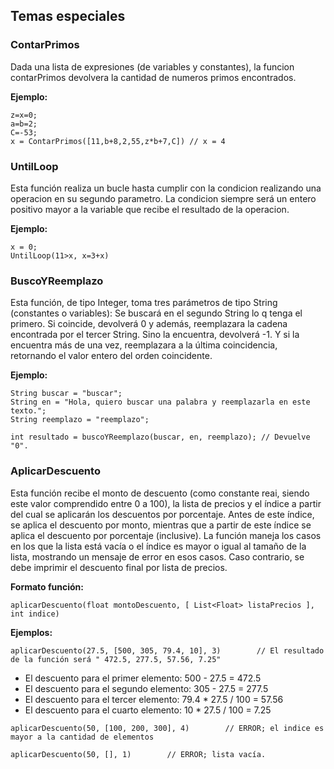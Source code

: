 ## Temas especiales

### ContarPrimos
Dada una lista de expresiones (de variables y constantes), la funcion contarPrimos devolvera la cantidad de numeros primos encontrados.

**Ejemplo:**
```
z=x=0;
a=b=2;
C=-53;
x = ContarPrimos([11,b+8,2,55,z*b+7,C]) // x = 4
```

### UntilLoop
Esta función realiza un bucle hasta cumplir con la condicion realizando una operacion en su segundo parametro. La condicion siempre será un entero positivo mayor a la variable que recibe el resultado de la operacion.

**Ejemplo:**
```
x = 0;
UntilLoop(11>x, x=3+x)
```

### BuscoYReemplazo
Esta función, de tipo Integer, toma tres parámetros de tipo String (constantes o variables): Se buscará en el segundo String lo q tenga el primero. Si coincide, devolverá 0 y además, reemplazara la cadena encontrada por el tercer String. Sino la encuentra, devolverá -1. Y si la encuentra más de una vez, reemplazara a la última coincidencia, retornando el valor entero del orden coincidente.

**Ejemplo:**

```
String buscar = "buscar";
String en = "Hola, quiero buscar una palabra y reemplazarla en este texto.";
String reemplazo = "reemplazo";

int resultado = buscoYReemplazo(buscar, en, reemplazo); // Devuelve "0".
```

### AplicarDescuento
Esta función recibe el monto de descuento (como constante reai, siendo este valor comprendido entre 0 a 100), la lista de precios y el índice a partir del cual se aplicarán los descuentos por porcentaje. Antes de este índice, se aplica el descuento por monto, mientras que a partir de este índice se aplica el descuento por porcentaje (inclusive). La función maneja los casos en los que la lista está vacía o el índice es mayor o igual al tamaño de la lista, mostrando un mensaje de error en esos casos. Caso contrario, se debe imprimir el descuento final por lista de precios.

**Formato función:**
```
aplicarDescuento(float montoDescuento, [ List<Float> listaPrecios ], int indice)
```

**Ejemplos:**
```
aplicarDescuento(27.5, [500, 305, 79.4, 10], 3)        // El resultado de la función será " 472.5, 277.5, 57.56, 7.25"
```
- El descuento para el primer elemento: 500 - 27.5 = 472.5
- El descuento para el segundo elemento: 305 - 27.5 = 277.5
- El descuento para el tercer elemento: 79.4 * 27.5 / 100 = 57.56
- El descuento para el cuarto elemento: 10 * 27.5 / 100 = 7.25

```
aplicarDescuento(50, [100, 200, 300], 4)        // ERROR; el indice es mayor a la cantidad de elementos
```
```
aplicarDescuento(50, [], 1)        // ERROR; lista vacía.
```
